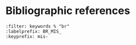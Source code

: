 # Bibliographic references
```{bibliography}
:filter: keywords % "br" 
:labelprefix: BR_MIS_
:keyprefix: mis-
```